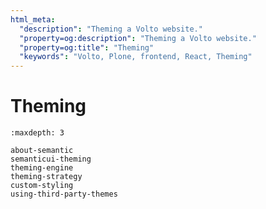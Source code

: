 ```yaml
---
html_meta:
  "description": "Theming a Volto website."
  "property=og:description": "Theming a Volto website."
  "property=og:title": "Theming"
  "keywords": "Volto, Plone, frontend, React, Theming"
---
```


# Theming


```{toctree}
:maxdepth: 3

about-semantic
semanticui-theming
theming-engine
theming-strategy
custom-styling
using-third-party-themes
```
